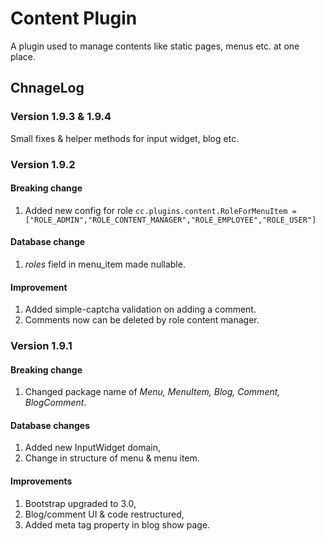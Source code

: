 # Content Plugin

A plugin used to manage contents like static pages, menus etc. at one place.

## ChnageLog

### Version 1.9.3 & 1.9.4

Small fixes & helper methods for input widget, blog etc.

### Version 1.9.2

#### Breaking change

1. Added new config for role ```cc.plugins.content.RoleForMenuItem = ["ROLE_ADMIN","ROLE_CONTENT_MANAGER","ROLE_EMPLOYEE","ROLE_USER"]```

#### Database change

1. *roles* field in menu_item made nullable.

#### Improvement

1. Added simple-captcha validation on adding a comment.
2. Comments now can be deleted by role content manager.

### Version 1.9.1

#### Breaking change

1. Changed package name of *Menu, MenuItem, Blog, Comment, BlogComment*.

#### Database changes

1. Added new InputWidget domain,
2. Change in structure of menu & menu item.

#### Improvements

1. Bootstrap upgraded to 3.0,
2. Blog/comment UI & code restructured,
3. Added meta tag property in blog show page.